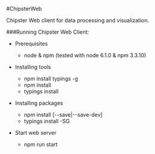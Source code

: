 #ChipsterWeb

Chipster Web client for data processing and visualization.

###Running Chipster Web Client:

- Prerequisites
    - node & npm (tested with node 6.1.0 & npm 3.3.10)

- Installing tools
    - npm install typings -g
    - npm install
    - typings install

- Installing packages
    - npm install <package-name> [--save|--save-dev]
    - typings install -SG <package-name>



- Start web server
    - npm run start
